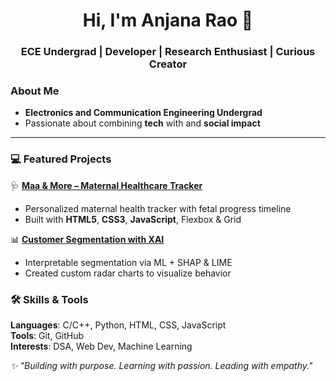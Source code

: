 <h1 align="center">Hi, I'm Anjana Rao 👋</h1>
<h3 align="center">ECE Undergrad | Developer | Research Enthusiast | Curious Creator</h3>

### About Me

- **Electronics and Communication Engineering Undergrad**  
- Passionate about combining **tech** with and **social impact**

---

### 💻 Featured Projects

🩺 **[Maa & More – Maternal Healthcare Tracker](https://github.com/anjanaarao/maa-and-more-website)**  
- Personalized maternal health tracker with fetal progress timeline  
- Built with **HTML5**, **CSS3**, **JavaScript**, Flexbox & Grid  

📊 **[Customer Segmentation with XAI](https://github.com/anjanaarao/Customer-Segmentation)**  
- Interpretable segmentation via ML + SHAP & LIME  
- Created custom radar charts to visualize behavior  

### 🛠 Skills & Tools

**Languages**: C/C++, Python, HTML, CSS, JavaScript  
**Tools**: Git, GitHub  
**Interests**: DSA, Web Dev, Machine Learning

_✨ "Building with purpose. Learning with passion. Leading with empathy."_  

